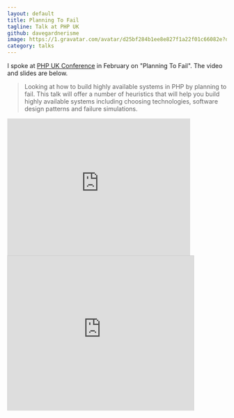 ```yaml
---
layout: default
title: Planning To Fail
tagline: Talk at PHP UK
github: davegardnerisme
image: https://1.gravatar.com/avatar/d25bf284b1ee8e827f1a22f01c66082e?d=https%3A%2F%2Fidenticons.github.com%2F77460ff178032e9d15d8854401433db8.png
category: talks
---
```

I spoke at [PHP UK Conference](http://phpconference.co.uk) in February on "Planning To Fail". The video and slides are below.

>Looking at how to build highly available systems in PHP by planning to fail. This talk will offer a number of heuristics that will help you build highly available systems including choosing technologies, software design patterns and failure simulations.

<iframe width="420" height="315" src="http://www.youtube.com/embed/hHwNEuTu6rQ" frameborder="0" allowfullscreen="allowfullscreen">  </iframe>

<iframe src="http://www.slideshare.net/slideshow/embed_code/16721016" width="427" height="356" frameborder="0" marginwidth="0" marginheight="0" scrolling="no" style="border:1px solid #CCC;border-width:1px 1px 0;margin-bottom:5px" allowfullscreen="allowfullscreen"> </iframe> 
